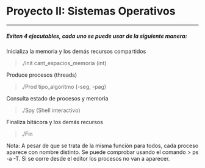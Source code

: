 # Proyecto II: Sistemas Operativos
__________________________________


##### Exiten 4 ejecutables, cada uno se puede usar de la siguiente manera:

Inicializa la memoria y los demás recursos compartidos
> ./Init cant_espacios_memoria (int)

Produce procesos (threads)
> ./Prod tipo_algoritmo (-seg, -pag)

Consulta estado de procesos y memoria
> ./Spy (Shell interactivo)            

Finaliza bitácora y los demás recursos
> ./Fin                            

Nota: A pesar de que se trata de la misma función para todos, cada proceso aparece con
nombre distinto. Se puede comprobar usando el comando > ps -a -T. Si se corre desde el
editor los procesos no van a aparecer.     